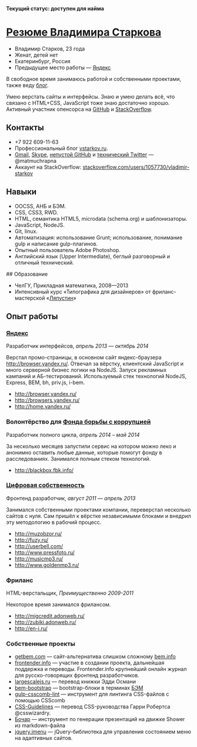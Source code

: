 **Текущий статус: доступен для найма**

# [Резюме Владимира Старкова](http://matmuchrapna.github.io/cv/ru/)

* Владимир Старков, 23 года
* Женат, детей нет
* Екатеринбург, Россия
* Предыдущее место работы — [Яндекс][ya-ru]

В свободное время занимаюсь работой и собственными проектами, также веду [блог][site-ru].

Умею верстать сайты и интерфейсы. Знаю и умею делать всё, что связано с HTML+CSS, JavaScript тоже знаю достаточно хорошо. Активный участник опенсорса на [GitHub][GH] и [StackOverflow][SO].


## Контакты

* +7 922 609-11-63
* Профессиональный блог [vstarkov.ru][site-ru].
* [Gmail][gmail], [Skype][skype], [непустой GitHub][GH] и [технический Twitter][tw] — @matmuchrapna
* Аккаунт на StackOverflow: [stackoverflow.com/users/1057730/vladimir-starkov][SO]

## Навыки

* OOCSS, АНБ и БЭМ.
* CSS, CSS3, RWD.
* HTML, семантика HTML5, microdata (schema.org) и шаблонизаторы.
* JavaScript, NodeJS.
* Git, linux.
* Автоматизация: использование Grunt; использование, понимание gulp и написание gulp-плагинов.
* Опытный пользователь Adobe Photoshop.
* Английский язык (Upper Intermediate), беглый разговорный и отличный технический.

## Образование

* ЧелГУ, Прикладная математика, 2008—2013
* Интенсивный курс «Типографика для дизайнеров» от фриланс-мастерской «[Ляпустин][lyapustin]»

## Опыт работы

### [Яндекс][ya-ru]
Разработчик интерфейсов, *апрель 2013 — октябрь 2014*

Верстал промо-страницы, в основном сайт яндекс-браузера http://browser.yandex.ru/. Отвечал за вёрстку, клиентский JavaScript и много серверной бизнес логики на NodeJS. Запуск рекламных кампаний и АБ-тестирований. Используемый стек технологий NodeJS, Express, BEM, bh, priv.js, i-bem.

* http://browser.yandex.ru/
* http://browsers.yandex.ru/
* http://home.yandex.ru/

### Волонтёрство для [Фонда борьбы с коррупцией][fbk]
Разработчик полного цикла, *апрель 2014 – май 2014*

За несколько месяцев запустили сервис на котором можно леко и анонимно оставить любые данные, которые помогут фонду в расследованиях. Занимался полным стеком технологий.

* http://blackbox.fbk.info/

### [Цифровая собственность][digipro]
Фронтенд разработчик, *август 2011 — апрель 2013*

Занимался собственными проектами компании, переверстал несколько сайтов с нуля. Сам пришёл к вёрстке независимыми блоками и внедрил эту методологию в рабочий процесс.

* http://muzobzor.ru/
* http://fuzy.ru/
* http://userbell.com/
* http://www.pressfoto.ru/
* http://musicmp3.ru/
* http://www.goldenmp3.ru/

### Фриланс
HTML-верстальщик, *Преимущественно 2009-2011*

Некоторое время занимался фрилансом.

* http://migcredit.adonweb.ru/
* http://zubiki.adonweb.ru/
* http://en-i.ru/


### Собственные проекты

* [getbem.com][getbem] — сайт-альтернатива слишком сложному [bem.info][bem.info]
* [frontender.info][frontender] — участие в создании проекта, дальнейшая поддержка и переводы. Frontender.info крупнейший онлайн журнал для русско-говорящих фронтенд разработчиков.
* [largescalejs.ru][largescalejs] — перевод книжки Эдди Османи
* [bem-bootstrap][bem-bootstrap] — bootstrap-блоки в терминах [БЭМ][getbem]
* [gulp-csscomb-lint][gulp-csscomb-lint] — инструмент для линтинга CSS-файлов с помощью CSScomb
* [CSS-Guidelines][CSS-Guidelines] — перевод CSS-руководства Гарри Робертса @csswizardry.
* [Бочар][bochar] — инструмент по генерации презентаций на движке Shower из markdown-файла
* [jquery.imenu][jquery.imenu] — jQuery-библиотека для управления состоянием меню на адаптивных сайтов.


[site-ru]: http://vstarkov.ru/
[site-en]: http://vstarkov.com/
[GH]: http://github.com/matmuchrapna
[SO]: http://stackoverflow.com/users/1057730/vladimir-starkov
[gmail]: mailto:matmuchrapna@gmail.com
[skype]: skype:matmuchrapna?chat
[tw]: https://twitter.com/matmuchrapna

[lyapustin]: http://lyapustin.com/
[ya-ru]: https://yandex.ru/
[ya-en]: https://yandex.com/
[fbk]: http://fbk.info/
[digipro]: http://digipro.ru/

[getbem]: http://getbem.com/
[bem.info]: http://bem.info/
[frontender]: http://frontender.info/
[largescalejs]: http://largescalejs.ru/
[bem-bootstrap]: https://github.com/matmuchrapna/bem-bootstrap
[gulp-csscomb-lint]: https://github.com/matmuchrapna/gulp-csscomb-lint
[CSS-Guidelines]: https://github.com/matmuchrapna/CSS-Guidelines
[bochar]: https://matmuchrapna.github.io/bochar/
[jquery.imenu]: https://matmuchrapna.github.io/jquery.imenu/
